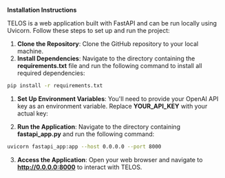 **Installation Instructions**

TELOS is a web application built with FastAPI and can be run locally using Uvicorn. Follow these steps to set up and run the project:

1.  **Clone the Repository**: Clone the GitHub repository to your local machine.
2.  **Install Dependencies**: Navigate to the directory containing the **requirements.txt** file and run the following command to install all required dependencies:

```bash
pip install -r requirements.txt
```

1.  **Set Up Environment Variables**: You'll need to provide your OpenAI API key as an environment variable. Replace **YOUR_API_KEY** with your actual key:

2.  **Run the Application**: Navigate to the directory containing **fastapi_app.py** and run the following command:

```bash
uvicorn fastapi_app:app --host 0.0.0.0 --port 8000
```

3.  **Access the Application**: Open your web browser and navigate to **http://0.0.0.0:8000** to interact with TELOS.